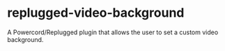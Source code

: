 # replugged-video-background
A Powercord/Replugged plugin that allows the user to set a custom video background.
